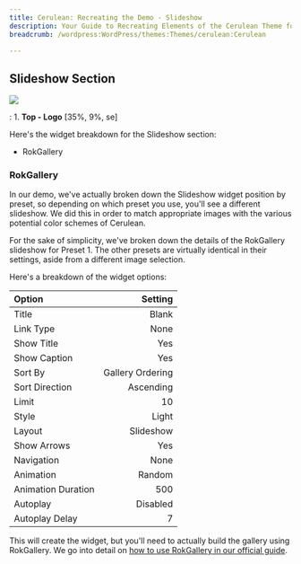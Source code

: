 ```yaml
---
title: Cerulean: Recreating the Demo - Slideshow
description: Your Guide to Recreating Elements of the Cerulean Theme for WordPress
breadcrumb: /wordpress:WordPress/themes:Themes/cerulean:Cerulean

---
```


Slideshow Section
-----
![][demo]

:   1. **Top - Logo** [35%, 9%, se]

Here's the widget breakdown for the Slideshow section:

* RokGallery

### RokGallery
In our demo, we've actually broken down the Slideshow widget position by preset, so depending on which preset you use, you'll see a different slideshow. We did this in order to match appropriate images with the various potential color schemes of Cerulean.

For the sake of simplicity, we've broken down the details of the RokGallery slideshow for Preset 1. The other presets are virtually identical in their settings, aside from a different image selection.

Here's a breakdown of the widget options: 

| Option | Setting |
|:-------|------:|
| Title | Blank |
| Link Type | None |
| Show Title | Yes |
| Show Caption | Yes |
| Sort By | Gallery Ordering |
| Sort Direction | Ascending |
| Limit | 10 |
| Style | Light |
| Layout | Slideshow |
| Show Arrows | Yes |
| Navigation | None |
| Animation | Random |
| Animation Duration | 500 |
| Autoplay | Disabled |
| Autoplay Delay | 7 |

This will create the widget, but you'll need to actually build the gallery using RokGallery. We go into detail on [how to use RokGallery in our official guide][rokgallery].

[demo]: assets/cerulean2.jpg
[rokgallery]: ../../plugins/rokgallery/